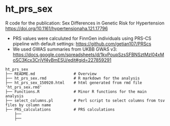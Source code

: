 # ht_prs_sex
R code for the publication: Sex Differences in Genetic Risk for Hypertension
https://doi.org/10.1161/hypertensionaha.121.17796

* PRS values were calculuted for FinnGen individuals using PRS-CS pipeline with default settings: https://github.com/getian107/PRScs
* We used GWAS summaries from UKBB GWAS v3: https://docs.google.com/spreadsheets/d/1kvPoupSzsSFBNSztMzl04xMoSC3Kcx3CrjVf4yBmESU/edit#gid=227859291

```
ht_prs_sex
├── README.md                 # Overview
├── ht_prs_sex.rmd            # R markdown for the analysis
├── ht_prs_sex_150920.html    # html generated from rmd file 'ht_prs_sex.rmd'
├── Functions.R      	      # Minor R functions for the main analysis
├── select_columns.pl         # Perl script to select columns from tsv files by column name
├── PRS_calculations		  # PRS calculations
	├──
	├──

```

